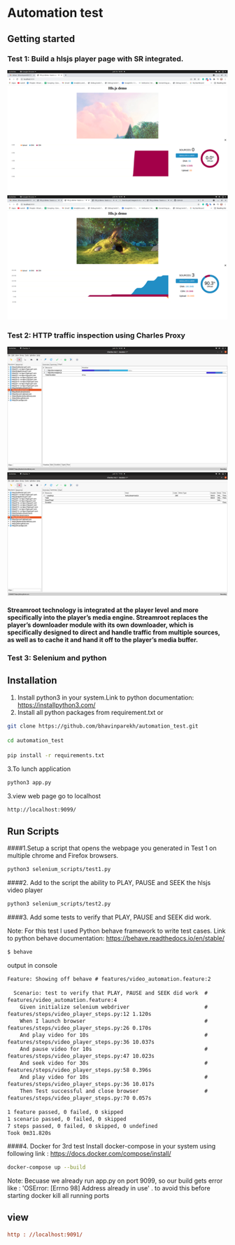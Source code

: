 # Automation test

## Getting started

### Test 1: Build a hlsjs player page with SR integrated.

![ScreenShot](screenshots/test1_hlsjs_player.png)
![ScreenShot](screenshots/test1_hls_player2.png)

### Test 2: HTTP traffic inspection using Charles Proxy

![ScreenShot](screenshots/test2_charles_proxy1.png)
![ScreenShot](screenshots/test2_charles-proxy2.png)

#### Streamroot technology is integrated at the player level and more specifically into the player’s media engine. Streamroot replaces the player’s downloader module with its own downloader, which is specifically designed to direct and handle traffic from multiple sources, as well as to cache it and hand it off to the player’s media buffer.

### Test 3: Selenium and python

## Installation

1. Install python3 in your system.Link to python documentation: https://installpython3.com/
2. Install all python packages from requirement.txt or

```bash
git clone https://github.com/bhavinparekh/automation_test.git

cd automation_test

pip install -r requirements.txt
```

3.To lunch application

```bash
python3 app.py
```

3.view web page go to localhost

```bash
http://localhost:9099/
```

## Run Scripts

####1.Setup a script that opens the webpage you generated in Test 1 on multiple chrome and Firefox browsers.

```bash
python3 selenium_scripts/test1.py 
```

####2. Add to the script the ability to PLAY, PAUSE and SEEK the hlsjs video player

```bash
python3 selenium_scripts/test2.py 
```
####3. Add some tests to verify that PLAY, PAUSE and SEEK did work.

Note: For this test I used Python behave framework to write test cases. Link to python behave documentation: https://behave.readthedocs.io/en/stable/
```bash
$ behave
```
output in console 
```
Feature: Showing off behave # features/video_automation.feature:2

  Scenario: test to verify that PLAY, PAUSE and SEEK did work  # features/video_automation.feature:4
    Given initialize selenium webdriver                        # features/steps/video_player_steps.py:12 1.120s
    When I launch browser                                      # features/steps/video_player_steps.py:26 0.170s
    And play video for 10s                                     # features/steps/video_player_steps.py:36 10.037s
    And pause video for 10s                                    # features/steps/video_player_steps.py:47 10.023s
    And seek video for 30s                                     # features/steps/video_player_steps.py:58 0.396s
    And play video for 10s                                     # features/steps/video_player_steps.py:36 10.017s
    Then Test successful and close browser                     # features/steps/video_player_steps.py:70 0.057s

1 feature passed, 0 failed, 0 skipped
1 scenario passed, 0 failed, 0 skipped
7 steps passed, 0 failed, 0 skipped, 0 undefined
Took 0m31.820s

```
####4. Docker for 3rd test
Install docker-compose in your system using following link : https://docs.docker.com/compose/install/
```bash
docker-compose up --build
```
Note: Becuase we already run app.py on port 9099, so our build gets error like
: 'OSError: [Errno 98] Address already in use' . to avoid this before starting docker kill all running ports 

## view


```ini
http : //localhost:9091/
```

